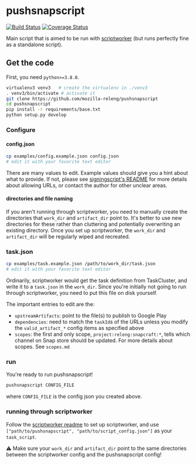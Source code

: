 # pushsnapscript

[![Build Status](https://travis-ci.org/mozilla-releng/pushsnapscript.svg?branch=master)](https://travis-ci.org/mozilla-releng/pushsnapscript) [![Coverage Status](https://coveralls.io/repos/github/mozilla-releng/pushsnapscript/badge.svg?branch=master)](https://coveralls.io/github/mozilla-releng/pushsnapscript?branch=master)

Main script that is aimed to be run with [scriptworker](https://github.com/mozilla-releng/scriptworker) (but runs perfectly fine as a standalone script).


## Get the code


First, you need `python>=3.8.0`.

```sh
virtualenv3 venv3   # create the virtualenv in ./venv3
. venv3/bin/activate # activate it
git clone https://github.com/mozilla-releng/pushsnapscript
cd pushsnapscript
pip install -r requirements/base.txt
python setup.py develop
```

### Configure

#### config.json
```sh
cp examples/config.example.json config.json
# edit it with your favorite text editor
```

There are many values to edit. Example values should give you a hint about what to provide. If not, please see [signingscript's README](https://github.com/mozilla-releng/signingscript#config-json) for more details about allowing URLs, or contact the author for other unclear areas.

#### directories and file naming

If you aren't running through scriptworker, you need to manually create the directories that `work_dir` and `artifact_dir` point to.  It's better to use new directories for these rather than cluttering and potentially overwriting an existing directory.  Once you set up scriptworker, the `work_dir` and `artifact_dir` will be regularly wiped and recreated.


### task.json

```sh
cp examples/task.example.json /path/to/work_dir/task.json
# edit it with your favorite text editor
```

Ordinarily, scriptworker would get the task definition from TaskCluster, and write it to a `task.json` in the `work_dir`.  Since you're initially not going to run through scriptworker, you need to put this file on disk yourself.

The important entries to edit are the:
 * `upstreamArtifacts`: point to the file(s) to publish to Google Play
 * `dependencies`: need to match the `taskId`s of the URLs unless you modify the `valid_artifact_*` config items as specified above
 * `scopes`: the first and only scope, `project:releng:snapcraft:*`, tells which channel on Snap store should be updated. For more details about scopes. See `scopes.md`


### run

You're ready to run pushsnapscript!

```sh
pushsnapscript CONFIG_FILE
```


where `CONFIG_FILE` is the config json you created above.

### running through scriptworker

Follow the [scriptworker readme](https://github.com/mozilla-releng/scriptworker/blob/master/README.rst) to set up scriptworker, and use `["path/to/pushsnapscript", "path/to/script_config.json"]` as your `task_script`.

:warning: Make sure your `work_dir` and `artifact_dir` point to the same directories between the scriptworker config and the pushsnapscript config!
